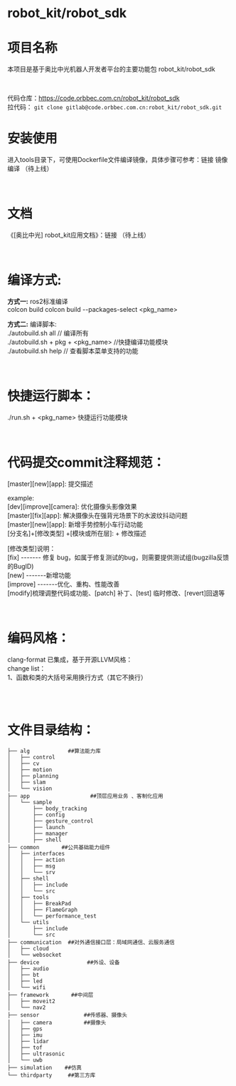 # robot_kit/robot_sdk
# 项目名称
本项目是基于奥比中光机器人开发者平台的主要功能包 robot_kit/robot_sdk  

<br>  

代码仓库：<https://code.orbbec.com.cn/robot_kit/robot_sdk>  
拉代码： ```git clone gitlab@code.orbbec.com.cn:robot_kit/robot_sdk.git```


# 安装使用  
进入tools目录下，可使用Dockerfile文件编译镜像，具体步骤可参考：链接   镜像编译  （待上线）
  
  
<br>  
  
# 文档
《[奥比中光] robot_kit应用文档》：链接   （待上线）
  
  
<br> 

# 编译方式:  

**方式一:**  ros2标准编译  
colcon build
colcon build --packages-select <pkg_name>  

**方式二:**  编译脚本:  
./autobuild.sh  all                 // 编译所有  
./autobuild.sh + pkg + <pkg_name>  //快捷编译功能模块  
./autobuild.sh  help              // 查看脚本菜单支持的功能  

<br>

# 快捷运行脚本：

./run.sh + <pkg_name>  快捷运行功能模块

<br>

# 代码提交commit注释规范：

[master][new][app]: 提交描述  
    
example:  
[dev][improve][camera]:  优化摄像头影像效果  
[master][fix][app]:  解决摄像头在强背光场景下的水波纹抖动问题  
[master][new][app]:  新增手势控制小车行动功能  
[分支名]+[修改类型] +[模块或所在层]: + 修改描述  

[修改类型]说明：  
[fix]       ------- 修复 bug，如属于修复测试的bug，则需要提供测试组(bugzilla反馈的BugID)  
[new]     -------新增功能  
[improve] -------优化、重构、性能改善  
[modify]梳理调整代码或功能、[patch] 补丁、[test] 临时修改、[revert]回退等  


<br>

# 编码风格：
clang-format  已集成，基于开源LLVM风格：  
change list：  
1、函数和类的大括号采用换行方式（其它不换行）  
  
  
  
  
<br>
<br>  

# 文件目录结构：
```
├── alg            ##算法能力库  
│   ├── control  
│   ├── cv  
│   ├── motion  
│   ├── planning  
│   ├── slam  
│   └── vision  
├── app                   ##顶层应用业务 、客制化应用  
│   └── sample  
│       ├── body_tracking  
│       ├── config  
│       ├── gesture_control  
│       ├── launch  
│       ├── manager  
│       ├── shell  
├── common       ##公共基础能力组件  
│   ├── interfaces  
│   │   ├── action  
│   │   ├── msg  
│   │   └── srv  
│   ├── shell  
│   │   ├── include  
│   │   └── src  
│   ├── tools  
│   │   ├── BreakPad  
│   │   ├── FlameGraph  
│   │   └── performance_test  
│   └── utils  
│       ├── include  
│       └── src  
├── communication  ##对外通信接口层：局域网通信、云服务通信  
│   ├── cloud    
│   └── websocket    
├── device               ##外设、设备  
│   ├── audio  
│   ├── bt  
│   ├── led  
│   └── wifi  
├── framework       ##中间层  
│   ├── moveit2  
│   └── nav2  
├── sensor              ##传感器、摄像头  
│   ├── camera          ##摄像头  
│   ├── gps  
│   ├── imu  
│   ├── lidar  
│   ├── tof  
│   ├── ultrasonic  
│   └── uwb  
├── simulation    ##仿真  
└── thirdparty     ##第三方库  
```
<br>
